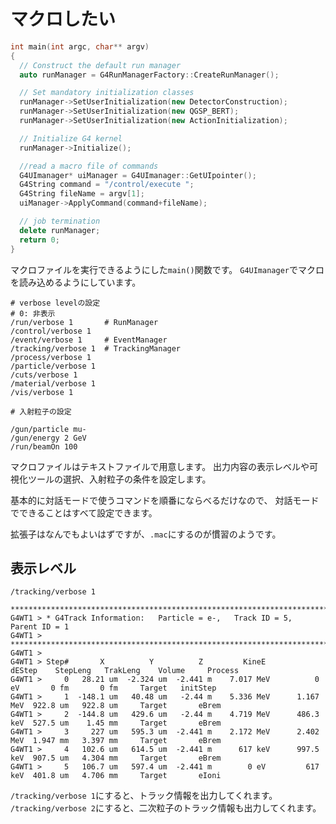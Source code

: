 # マクロしたい

```cpp
int main(int argc, char** argv)
{
  // Construct the default run manager
  auto runManager = G4RunManagerFactory::CreateRunManager();

  // Set mandatory initialization classes
  runManager->SetUserInitialization(new DetectorConstruction);
  runManager->SetUserInitialization(new QGSP_BERT);
  runManager->SetUserInitialization(new ActionInitialization);

  // Initialize G4 kernel
  runManager->Initialize();

  //read a macro file of commands
  G4UImanager* uiManager = G4UImanager::GetUIpointer();
  G4String command = "/control/execute ";
  G4String fileName = argv[1];
  uiManager->ApplyCommand(command+fileName);

  // job termination
  delete runManager;
  return 0;
}
```

マクロファイルを実行できるようにした``main()``関数です。
``G4UImanager``でマクロを読み込めるようにしています。

```batch
# verbose levelの設定
# 0: 非表示
/run/verbose 1       # RunManager
/control/verbose 1
/event/verbose 1     # EventManager
/tracking/verbose 1  # TrackingManager
/process/verbose 1
/particle/verbose 1
/cuts/verbose 1
/material/verbose 1
/vis/verbose 1

# 入射粒子の設定

/gun/particle mu-
/gun/energy 2 GeV
/run/beamOn 100
```

マクロファイルはテキストファイルで用意します。
出力内容の表示レベルや可視化ツールの選択、入射粒子の条件を設定します。

基本的に対話モードで使うコマンドを順番にならべるだけなので、
対話モードでできることはすべて設定できます。

拡張子はなんでもよいはずですが、``.mac``にするのが慣習のようです。

## 表示レベル

```macro
/tracking/verbose 1

*********************************************************************************************************
G4WT1 > * G4Track Information:   Particle = e-,   Track ID = 5,   Parent ID = 1
G4WT1 > *********************************************************************************************************
G4WT1 >
G4WT1 > Step#       X          Y          Z         KineE         dEStep    StepLeng   TrakLeng    Volume     Process
G4WT1 >     0   28.21 um  -2.324 um  -2.441 m    7.017 MeV          0 eV       0 fm       0 fm     Target   initStep
G4WT1 >     1  -148.1 um   40.48 um   -2.44 m    5.336 MeV      1.167 MeV  922.8 um   922.8 um     Target       eBrem
G4WT1 >     2  -144.8 um   429.6 um   -2.44 m    4.719 MeV      486.3 keV  527.5 um    1.45 mm     Target       eBrem
G4WT1 >     3     227 um   595.3 um  -2.441 m    2.172 MeV      2.402 MeV  1.947 mm   3.397 mm     Target       eBrem
G4WT1 >     4   102.6 um   614.5 um  -2.441 m      617 keV      997.5 keV  907.5 um   4.304 mm     Target       eBrem
G4WT1 >     5   106.7 um   597.4 um  -2.441 m        0 eV         617 keV  401.8 um   4.706 mm     Target       eIoni
```

``/tracking/verbose 1``にすると、トラック情報を出力してくれます。
``/tracking/verbose 2``にすると、二次粒子のトラック情報も出力してくれます。

